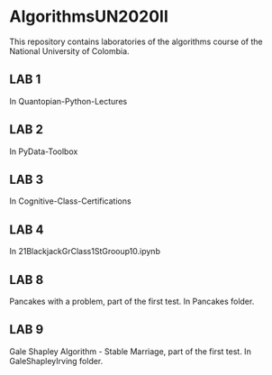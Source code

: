 # AlgorithmsUN2020II

This repository contains laboratories of the algorithms course of the National University of Colombia.

## LAB 1 
In Quantopian-Python-Lectures

## LAB 2
In PyData-Toolbox

## LAB 3
In Cognitive-Class-Certifications

## LAB 4
In 21BlackjackGrClass1StGrooup10.ipynb

## LAB 8 
Pancakes with a problem, part of the first test. In Pancakes folder.

## LAB 9
Gale Shapley Algorithm - Stable Marriage, part of the first test. In GaleShapleyIrving folder.
